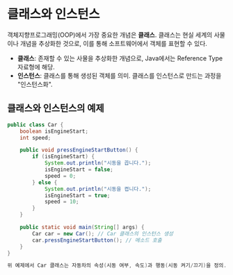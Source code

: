 # 클래스와 인스턴스

객체지향프로그래밍(OOP)에서 가장 중요한 개념은 **클래스**. 클래스는 현실 세계의 사물이나 개념을 추상화한 것으로, 이를 통해 소프트웨어에서 객체를 표현할 수 있다.

- **클래스**: 존재할 수 있는 사물을 추상화한 개념으로, Java에서는 Reference Type 자료형에 해당.
- **인스턴스**: 클래스를 통해 생성된 객체를 의미. 클래스를 인스턴스로 만드는 과정을 "인스턴스화".

## 클래스와 인스턴스의 예제

```java
public class Car {
    boolean isEngineStart;
    int speed;

    public void pressEngineStartButton() {
        if (isEngineStart) {
            System.out.println("시동을 끕니다.");
            isEngineStart = false;
            speed = 0;
        } else {
            System.out.println("시동을 켭니다.");
            isEngineStart = true;
            speed = 10;
        }
    }

    public static void main(String[] args) {
        Car car = new Car(); // Car 클래스의 인스턴스 생성
        car.pressEngineStartButton(); // 메소드 호출
    }
}

위 예제에서 Car 클래스는 자동차의 속성(시동 여부, 속도)과 행동(시동 켜기/끄기)을 정의. main 메소드에서 Car 클래스의 인스턴스를 만들어 메소드를 실행.
